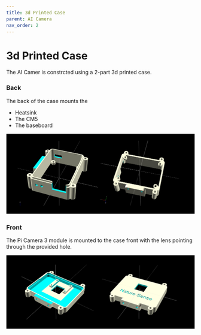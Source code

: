 ```yaml
---
title: 3d Printed Case
parent: AI Camera
nav_order: 2
---
```


# 3d Printed Case

The AI Camer is constrcted using a 2-part 3d printed case.

### Back

The back of the case mounts the

- Heatsink
- The CM5
- The baseboard

![](../images/3d-case-back.png)

### Front

The Pi Camera 3 module is mounted to the case front with the lens pointing through the provided hole.

![front](../images/front.png)